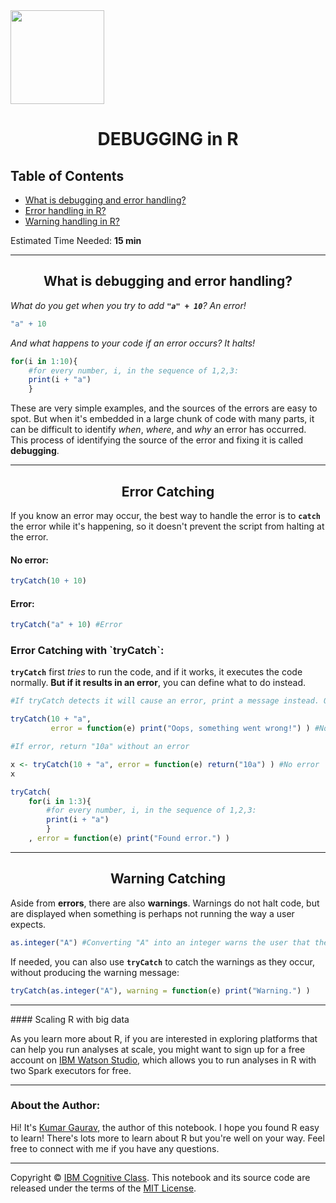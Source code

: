 <img src="http://cognitiveclass.ai/wp-content/uploads/2017/11/cc-logo-square.png" width="150">

<h1 align="center">DEBUGGING in R</h1> 


## Table of Contents

<ul>
<li><a href="#What-is-debugging-and-error-handling?">What is debugging and error handling?</a></li>
<li><a href="#Error-handling-in-R?">Error handling in R?</a></li>
<li><a href="#Warning-handling-in-R?">Warning handling in R?</a></li>
</ul>
<p></p>
Estimated Time Needed: <strong>15 min</strong>

<hr>


<a id='ref1'></a>

<center><h2>What is debugging and error handling?</h2></center>


_What do you get when you try to add  **`"a" + 10`**? An error!_



```R
"a" + 10
```

_And what happens to your code if an error occurs? It halts!_



```R
for(i in 1:10){
    #for every number, i, in the sequence of 1,2,3:
    print(i + "a")
    }
```

These are very simple examples, and the sources of the errors are easy to spot. But when it's embedded in a large chunk of code with many parts, it can be difficult to identify _when_, _where_, and _why_ an error has occurred. This process of identifying the source of the error and fixing it is called **debugging**.


<hr>


<a id='ref2'></a>

<center><h2>Error Catching</h2></center>


If you know an error may occur, the best way to handle the error is to **`catch`** the error while it's happening, so it doesn't prevent the script from halting at the error.


#### No error:



```R
tryCatch(10 + 10)
```

#### Error:



```R
tryCatch("a" + 10) #Error
```

<h3>Error Catching with `tryCatch`:</h3>


**`tryCatch`** first _tries_ to run the code, and if it works, it executes the code normally. **But if it results in an error**, you can define what to do instead.



```R
#If tryCatch detects it will cause an error, print a message instead. Overall, no error is generated and the code continued to run successfully.

tryCatch(10 + "a", 
         error = function(e) print("Oops, something went wrong!") ) #No error
```


```R
#If error, return "10a" without an error

x <- tryCatch(10 + "a", error = function(e) return("10a") ) #No error
x
```


```R
tryCatch(
    for(i in 1:3){
        #for every number, i, in the sequence of 1,2,3:
        print(i + "a")
        }
    , error = function(e) print("Found error.") )
```

<hr>


<a id='ref3'></a>

<center><h2>Warning Catching</h2></center>


Aside from **errors**, there are also **warnings**. Warnings do not halt code, but are displayed when something is perhaps not running the way a user expects.



```R
as.integer("A") #Converting "A" into an integer warns the user that the value is converted to NA
```

If needed, you can also use **`tryCatch`** to catch the warnings as they occur, without producing the warning message:



```R
tryCatch(as.integer("A"), warning = function(e) print("Warning.") )
```

<hr>
#### Scaling R with big data

As you learn more about R, if you are interested in exploring platforms that can help you run analyses at scale, you might want to sign up for a free account on [IBM Watson Studio](http://cocl.us/dsx_rp0101en), which allows you to run analyses in R with two Spark executors for free.


<hr>


### About the Author:

Hi! It's [Kumar Gaurav](https://ca.linkedin.com/in/kumar-gaurav-a387a620?cm_mmc=Email_Newsletter-_-Developer_Ed%2BTech-_-WW_WW-_-SkillsNetwork-Courses-IBMDeveloperSkillsNetwork-RP0101EN-SkillsNetwork-20900564&cm_mmca1=000026UJ&cm_mmca2=10006555&cm_mmca3=M12345678&cvosrc=email.Newsletter.M12345678&cvo_campaign=000026UJ&cm_mmc=Email_Newsletter-_-Developer_Ed%2BTech-_-WW_WW-_-SkillsNetwork-Courses-IBMDeveloperSkillsNetwork-RP0101EN-SkillsNetwork-20900564&cm_mmca1=000026UJ&cm_mmca2=10006555&cm_mmca3=M12345678&cvosrc=email.Newsletter.M12345678&cvo_campaign=000026UJ), the author of this notebook. I hope you found R easy to learn! There's lots more to learn about R but you're well on your way. Feel free to connect with me if you have any questions.


<hr>

Copyright © [IBM Cognitive Class](https://cognitiveclass.ai?cm_mmc=Email_Newsletter-_-Developer_Ed%2BTech-_-WW_WW-_-SkillsNetwork-Courses-IBMDeveloperSkillsNetwork-RP0101EN-SkillsNetwork-20900564&cm_mmca1=000026UJ&cm_mmca2=10006555&cm_mmca3=M12345678&cvosrc=email.Newsletter.M12345678&cvo_campaign=000026UJ&cm_mmc=Email_Newsletter-_-Developer_Ed%2BTech-_-WW_WW-_-SkillsNetwork-Courses-IBMDeveloperSkillsNetwork-RP0101EN-SkillsNetwork-20900564&cm_mmca1=000026UJ&cm_mmca2=10006555&cm_mmca3=M12345678&cvosrc=email.Newsletter.M12345678&cvo_campaign=000026UJ&cm_mmc=Email_Newsletter-_-Developer_Ed%2BTech-_-WW_WW-_-SkillsNetwork-Courses-IBMDeveloperSkillsNetwork-RP0101EN-SkillsNetwork-20900564&cm_mmca1=000026UJ&cm_mmca2=10006555&cm_mmca3=M12345678&cvosrc=email.Newsletter.M12345678&cvo_campaign=000026UJ&cm_mmc=Email_Newsletter-_-Developer_Ed%2BTech-_-WW_WW-_-SkillsNetwork-Courses-IBMDeveloperSkillsNetwork-RP0101EN-SkillsNetwork-20900564&cm_mmca1=000026UJ&cm_mmca2=10006555&cm_mmca3=M12345678&cvosrc=email.Newsletter.M12345678&cvo_campaign=000026UJ). This notebook and its source code are released under the terms of the [MIT License](https://cognitiveclass.ai/mit-license?cm_mmc=Email_Newsletter-_-Developer_Ed%2BTech-_-WW_WW-_-SkillsNetwork-Courses-IBMDeveloperSkillsNetwork-RP0101EN-SkillsNetwork-20900564&cm_mmca1=000026UJ&cm_mmca2=10006555&cm_mmca3=M12345678&cvosrc=email.Newsletter.M12345678&cvo_campaign=000026UJ&cm_mmc=Email_Newsletter-_-Developer_Ed%2BTech-_-WW_WW-_-SkillsNetwork-Courses-IBMDeveloperSkillsNetwork-RP0101EN-SkillsNetwork-20900564&cm_mmca1=000026UJ&cm_mmca2=10006555&cm_mmca3=M12345678&cvosrc=email.Newsletter.M12345678&cvo_campaign=000026UJ).

